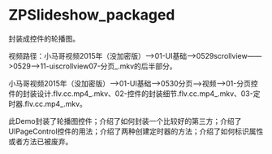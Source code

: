 # ZPSlideshow_packaged
封装成控件的轮播图。

视频路径：小马哥视频2015年（没加密版）——>01-UI基础——>0529scrollview——>0529——>11-uiscrollview07-分页_.mkv的后半部分。

小马哥视频2015年（没加密版）——>01-UI基础——>0530分页——>视频——>01-分页控件的封装设计.flv.cc.mp4_.mkv、02-控件的封装细节.flv.cc.mp4_.mkv、03-定时器.flv.cc.mp4_.mkv。

此Demo封装了轮播图控件；介绍了如何封装一个比较好的第三方；介绍了UIPageControl控件的用法；介绍了两种创建定时器的方法；介绍了如何标识属性或者方法已被废弃。
